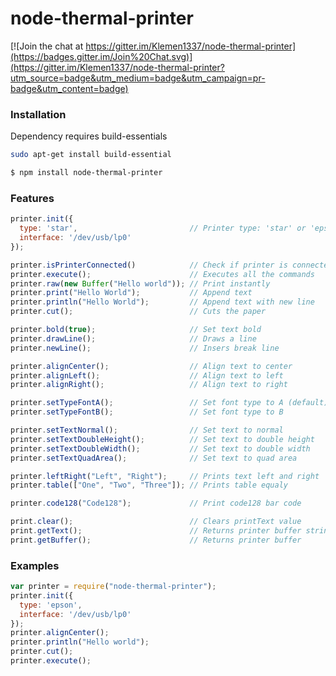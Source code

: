 # node-thermal-printer

[![Join the chat at https://gitter.im/Klemen1337/node-thermal-printer](https://badges.gitter.im/Join%20Chat.svg)](https://gitter.im/Klemen1337/node-thermal-printer?utm_source=badge&utm_medium=badge&utm_campaign=pr-badge&utm_content=badge)

### Installation
Dependency requires build-essentials
```bash
sudo apt-get install build-essential
```

```bash
$ npm install node-thermal-printer
```

### Features
```js
printer.init({
  type: 'star',                         // Printer type: 'star' or 'epson'
  interface: '/dev/usb/lp0'
});

printer.isPrinterConnected()            // Check if printer is connected
printer.execute();                      // Executes all the commands
printer.raw(new Buffer("Hello world")); // Print instantly
printer.print("Hello World");           // Append text
printer.println("Hello World");         // Append text with new line
printer.cut();                          // Cuts the paper

printer.bold(true);                     // Set text bold
printer.drawLine();                     // Draws a line
printer.newLine();                      // Insers break line

printer.alignCenter();                  // Align text to center
printer.alignLeft();                    // Align text to left
printer.alignRight();                   // Align text to right

printer.setTypeFontA();                 // Set font type to A (default)
printer.setTypeFontB();                 // Set font type to B

printer.setTextNormal();                // Set text to normal
printer.setTextDoubleHeight();          // Set text to double height
printer.setTextDoubleWidth();           // Set text to double width
printer.setTextQuadArea();              // Set text to quad area

printer.leftRight("Left", "Right");     // Prints text left and right
printer.table(["One", "Two", "Three"]); // Prints table equaly

printer.code128("Code128");             // Print code128 bar code

print.clear();                          // Clears printText value
print.getText();                        // Returns printer buffer string value
print.getBuffer();                      // Returns printer buffer
```

### Examples
```js
var printer = require("node-thermal-printer");
printer.init({
  type: 'epson',
  interface: '/dev/usb/lp0'
});
printer.alignCenter();
printer.println("Hello world");
printer.cut();
printer.execute();
```

